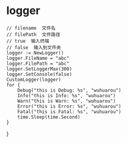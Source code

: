 # logger
	// filename  文件名
	// filePath  文件路径
	// true  输入终端
	// false  输入到文件夹
	logger := NewLogger()
	logger.FileName = "abc"
	logger.FilePath = "abc"
	logger.SetLoggerMax(300)
	logger.SetConsole(false)
	CustomLogger(logger)
	for {
		Debug("this is Debug: %s", "wuhuarou")
		Info("this is Info: %s", "wuhuarou")
		Warn("this is Warn: %s", "wuhuarou")
		Error("this is Error: %s", "wuhuarou")
		Fatal("this is Fatal: %s", "wuhuarou")
		time.Sleep(time.Second)
	}
}


